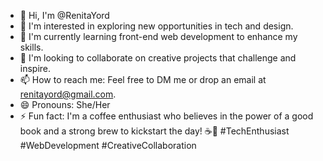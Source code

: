 - 👋 Hi, I'm @RenitaYord
- 👀 I'm interested in exploring new opportunities in tech and design.
- 🌱 I'm currently learning front-end web development to enhance my skills.
- 💞️ I'm looking to collaborate on creative projects that challenge and inspire.
- 📫 How to reach me: Feel free to DM me or drop an email at renitayord@gmail.com.
- 😄 Pronouns: She/Her
- ⚡ Fun fact: I'm a coffee enthusiast who believes in the power of a good book and a strong brew to kickstart the day! ☕📖 #TechEnthusiast #WebDevelopment #CreativeCollaboration

<!---
RenitaYord/RenitaYord is a ✨ special ✨ repository because its `README.md` (this file) appears on your GitHub profile.
You can click the Preview link to take a look at your changes.
--->
